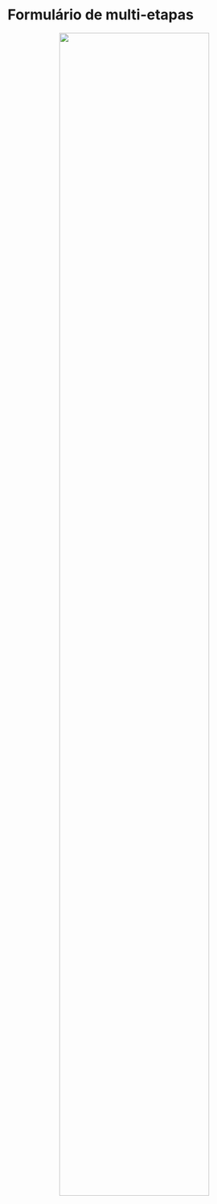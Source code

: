 # Formulário de multi-etapas

<div align="center">
  <img src="https://user-images.githubusercontent.com/49173189/149989381-53f684a6-7614-41ad-9497-1e5f9ac015ec.png" width="77%" /> 
</div>
